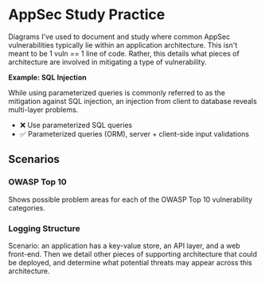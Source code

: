 # AppSec Study Practice

Diagrams I've used to document and study where common AppSec vulnerabilities typically lie within 
an application architecture. This isn't meant to be 1 vuln == 1 line of code. Rather, this details 
what pieces of architecture are involved in mitigating a type of vulnerability.

**Example: SQL Injection**

While using parameterized queries is commonly referred to as the mitigation against SQL injection, 
an injection from client to database reveals multi-layer problems.

- ❌ Use parameterized SQL queries
- ✅ Parameterized queries (ORM), server + client-side input validations

## Scenarios

### OWASP Top 10

Shows possible problem areas for each of the OWASP Top 10 vulnerability categories.

### Logging Structure

Scenario: an application has a key-value store, an API layer, and a web front-end. Then we detail
other pieces of supporting architecture that could be deployed, and determine what potential 
threats may appear across this architecture.